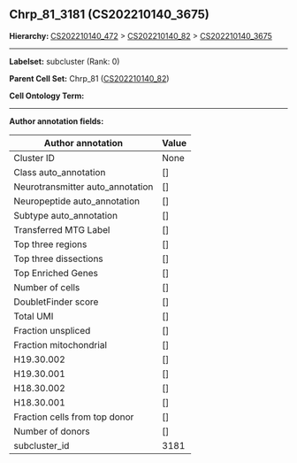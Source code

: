 ## Chrp_81_3181 (CS202210140_3675)
<b>Hierarchy: </b>
[CS202210140_472](https://purl.brain-bican.org/taxonomy/CS202210140#CS202210140_472) >
[CS202210140_82](https://purl.brain-bican.org/taxonomy/CS202210140#CS202210140_82) >
[CS202210140_3675](https://purl.brain-bican.org/taxonomy/CS202210140#CS202210140_3675)

---


**Labelset:** subcluster (Rank: 0)

**Parent Cell Set:** Chrp_81 ([CS202210140_82](https://purl.brain-bican.org/taxonomy/CS202210140#CS202210140_82))



**Cell Ontology Term:** 

[MARKER GENES.]: #


---

[TRANSFERRED ANNOTATIONS.]: #


[AUTHOR ANNOTATION FIELDS.]: #


**Author annotation fields:**

| Author annotation | Value |
|-------------------|-------|
|Cluster ID|None|
|Class auto_annotation|[]|
|Neurotransmitter auto_annotation|[]|
|Neuropeptide auto_annotation|[]|
|Subtype auto_annotation|[]|
|Transferred MTG Label|[]|
|Top three regions|[]|
|Top three dissections|[]|
|Top Enriched Genes|[]|
|Number of cells|[]|
|DoubletFinder score|[]|
|Total UMI|[]|
|Fraction unspliced|[]|
|Fraction mitochondrial|[]|
|H19.30.002|[]|
|H19.30.001|[]|
|H18.30.002|[]|
|H18.30.001|[]|
|Fraction cells from top donor|[]|
|Number of donors|[]|
|subcluster_id|3181|
